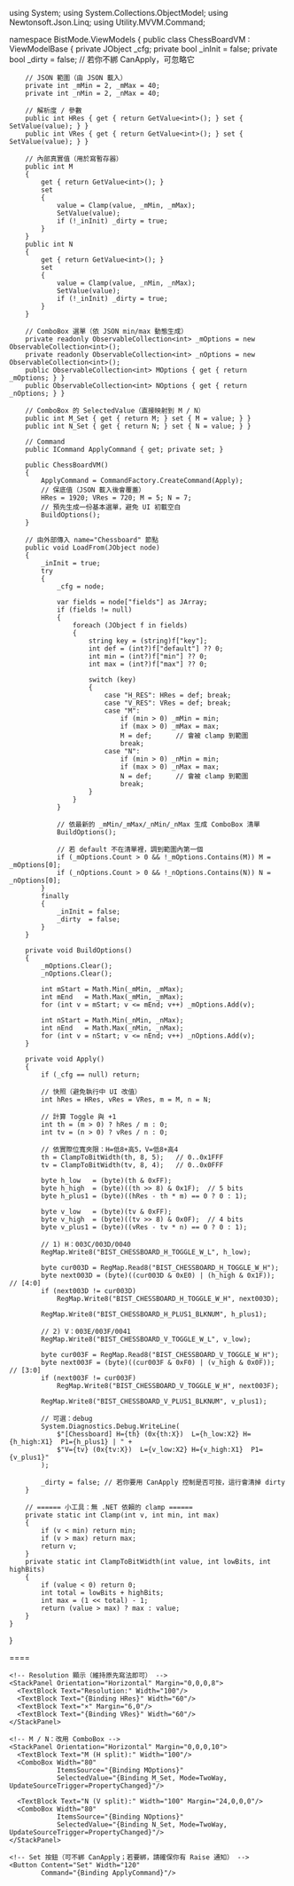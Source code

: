 using System;
using System.Collections.ObjectModel;
using Newtonsoft.Json.Linq;
using Utility.MVVM.Command;

namespace BistMode.ViewModels
{
    public class ChessBoardVM : ViewModelBase
    {
        private JObject _cfg;
        private bool _inInit = false;
        private bool _dirty  = false;               // 若你不綁 CanApply，可忽略它

        // JSON 範圍（由 JSON 載入）
        private int _mMin = 2, _mMax = 40;
        private int _nMin = 2, _nMax = 40;

        // 解析度 / 參數
        public int HRes { get { return GetValue<int>(); } set { SetValue(value); } }
        public int VRes { get { return GetValue<int>(); } set { SetValue(value); } }

        // 內部真實值（用於寫暫存器）
        public int M
        {
            get { return GetValue<int>(); }
            set
            {
                value = Clamp(value, _mMin, _mMax);
                SetValue(value);
                if (!_inInit) _dirty = true;
            }
        }
        public int N
        {
            get { return GetValue<int>(); }
            set
            {
                value = Clamp(value, _nMin, _nMax);
                SetValue(value);
                if (!_inInit) _dirty = true;
            }
        }

        // ComboBox 選單（依 JSON min/max 動態生成）
        private readonly ObservableCollection<int> _mOptions = new ObservableCollection<int>();
        private readonly ObservableCollection<int> _nOptions = new ObservableCollection<int>();
        public ObservableCollection<int> MOptions { get { return _mOptions; } }
        public ObservableCollection<int> NOptions { get { return _nOptions; } }

        // ComboBox 的 SelectedValue（直接映射到 M / N）
        public int M_Set { get { return M; } set { M = value; } }
        public int N_Set { get { return N; } set { N = value; } }

        // Command
        public ICommand ApplyCommand { get; private set; }

        public ChessBoardVM()
        {
            ApplyCommand = CommandFactory.CreateCommand(Apply);
            // 保底值（JSON 載入後會覆蓋）
            HRes = 1920; VRes = 720; M = 5; N = 7;
            // 預先生成一份基本選單，避免 UI 初載空白
            BuildOptions();
        }

        // 由外部傳入 name="Chessboard" 節點
        public void LoadFrom(JObject node)
        {
            _inInit = true;
            try
            {
                _cfg = node;

                var fields = node["fields"] as JArray;
                if (fields != null)
                {
                    foreach (JObject f in fields)
                    {
                        string key = (string)f["key"];
                        int def = (int?)f["default"] ?? 0;
                        int min = (int?)f["min"] ?? 0;
                        int max = (int?)f["max"] ?? 0;

                        switch (key)
                        {
                            case "H_RES": HRes = def; break;
                            case "V_RES": VRes = def; break;
                            case "M":
                                if (min > 0) _mMin = min;
                                if (max > 0) _mMax = max;
                                M = def;      // 會被 clamp 到範圍
                                break;
                            case "N":
                                if (min > 0) _nMin = min;
                                if (max > 0) _nMax = max;
                                N = def;      // 會被 clamp 到範圍
                                break;
                        }
                    }
                }

                // 依最新的 _mMin/_mMax/_nMin/_nMax 生成 ComboBox 清單
                BuildOptions();

                // 若 default 不在清單裡，調到範圍內第一個
                if (_mOptions.Count > 0 && !_mOptions.Contains(M)) M = _mOptions[0];
                if (_nOptions.Count > 0 && !_nOptions.Contains(N)) N = _nOptions[0];
            }
            finally
            {
                _inInit = false;
                _dirty  = false;
            }
        }

        private void BuildOptions()
        {
            _mOptions.Clear();
            _nOptions.Clear();

            int mStart = Math.Min(_mMin, _mMax);
            int mEnd   = Math.Max(_mMin, _mMax);
            for (int v = mStart; v <= mEnd; v++) _mOptions.Add(v);

            int nStart = Math.Min(_nMin, _nMax);
            int nEnd   = Math.Max(_nMin, _nMax);
            for (int v = nStart; v <= nEnd; v++) _nOptions.Add(v);
        }

        private void Apply()
        {
            if (_cfg == null) return;

            // 快照（避免執行中 UI 改值）
            int hRes = HRes, vRes = VRes, m = M, n = N;

            // 計算 Toggle 與 +1
            int th = (m > 0) ? hRes / m : 0;
            int tv = (n > 0) ? vRes / n : 0;

            // 依實際位寬夾限：H=低8+高5，V=低8+高4
            th = ClampToBitWidth(th, 8, 5);   // 0..0x1FFF
            tv = ClampToBitWidth(tv, 8, 4);   // 0..0x0FFF

            byte h_low   = (byte)(th & 0xFF);
            byte h_high  = (byte)((th >> 8) & 0x1F);  // 5 bits
            byte h_plus1 = (byte)((hRes - th * m) == 0 ? 0 : 1);

            byte v_low   = (byte)(tv & 0xFF);
            byte v_high  = (byte)((tv >> 8) & 0x0F);  // 4 bits
            byte v_plus1 = (byte)((vRes - tv * n) == 0 ? 0 : 1);

            // 1) H：003C/003D/0040
            RegMap.Write8("BIST_CHESSBOARD_H_TOGGLE_W_L", h_low);

            byte cur003D = RegMap.Read8("BIST_CHESSBOARD_H_TOGGLE_W_H");
            byte next003D = (byte)((cur003D & 0xE0) | (h_high & 0x1F));   // [4:0]
            if (next003D != cur003D)
                RegMap.Write8("BIST_CHESSBOARD_H_TOGGLE_W_H", next003D);

            RegMap.Write8("BIST_CHESSBOARD_H_PLUS1_BLKNUM", h_plus1);

            // 2) V：003E/003F/0041
            RegMap.Write8("BIST_CHESSBOARD_V_TOGGLE_W_L", v_low);

            byte cur003F = RegMap.Read8("BIST_CHESSBOARD_V_TOGGLE_W_H");
            byte next003F = (byte)((cur003F & 0xF0) | (v_high & 0x0F));   // [3:0]
            if (next003F != cur003F)
                RegMap.Write8("BIST_CHESSBOARD_V_TOGGLE_W_H", next003F);

            RegMap.Write8("BIST_CHESSBOARD_V_PLUS1_BLKNUM", v_plus1);

            // 可選：debug
            System.Diagnostics.Debug.WriteLine(
                $"[Chessboard] H={th} (0x{th:X})  L={h_low:X2} H={h_high:X1}  P1={h_plus1} | " +
                $"V={tv} (0x{tv:X})  L={v_low:X2} H={v_high:X1}  P1={v_plus1}"
            );

            _dirty = false; // 若你要用 CanApply 控制是否可按，這行會清掉 dirty
        }

        // ====== 小工具：無 .NET 依賴的 clamp ======
        private static int Clamp(int v, int min, int max)
        {
            if (v < min) return min;
            if (v > max) return max;
            return v;
        }
        private static int ClampToBitWidth(int value, int lowBits, int highBits)
        {
            if (value < 0) return 0;
            int total = lowBits + highBits;
            int max = (1 << total) - 1;
            return (value > max) ? max : value;
        }
    }
}

====

<GroupBox Header="Chessboard" Margin="0,8,0,0" DataContext="{Binding ChessBoardVM}">
  <StackPanel Margin="10">

    <!-- Resolution 顯示（維持原先寫法即可） -->
    <StackPanel Orientation="Horizontal" Margin="0,0,0,8">
      <TextBlock Text="Resolution:" Width="100"/>
      <TextBlock Text="{Binding HRes}" Width="60"/>
      <TextBlock Text="×" Margin="6,0"/>
      <TextBlock Text="{Binding VRes}" Width="60"/>
    </StackPanel>

    <!-- M / N：改用 ComboBox -->
    <StackPanel Orientation="Horizontal" Margin="0,0,0,10">
      <TextBlock Text="M (H split):" Width="100"/>
      <ComboBox Width="80"
                ItemsSource="{Binding MOptions}"
                SelectedValue="{Binding M_Set, Mode=TwoWay, UpdateSourceTrigger=PropertyChanged}"/>

      <TextBlock Text="N (V split):" Width="100" Margin="24,0,0,0"/>
      <ComboBox Width="80"
                ItemsSource="{Binding NOptions}"
                SelectedValue="{Binding N_Set, Mode=TwoWay, UpdateSourceTrigger=PropertyChanged}"/>
    </StackPanel>

    <!-- Set 按鈕（可不綁 CanApply；若要綁，請確保你有 Raise 通知） -->
    <Button Content="Set" Width="120"
            Command="{Binding ApplyCommand}"/>
  </StackPanel>
</GroupBox>